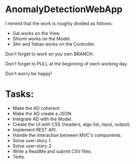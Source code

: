 # AnomalyDetectionWebApp

I remind that the work is roughly divided as follows:
 - Gal works on the View.
 - Shlomi works on the Model.
 - Shir and Yahav works on the Controller.

Don't forget to work on you own BRANCH.

Don't forget to PULL at the beginning of each working day.

Don't worry be happy!

Tasks:
======
 - Make the AD coherent.
 - Make the AD create a JSON.
 - Integrate AD with the Model.
 - Create the UI with CSS (headers, algo list, input, output).
 - Implement REST API.
 - Handle the interaction between MVC's components.
 - Solve user-story 1.
 - Solve user-story 2.
 - Write a ReadMe and submit CSV files.
 - Tests.
